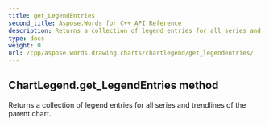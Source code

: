 ```yaml
---
title: get_LegendEntries
second_title: Aspose.Words for C++ API Reference
description: Returns a collection of legend entries for all series and trendlines of the parent chart. 
type: docs
weight: 0
url: /cpp/aspose.words.drawing.charts/chartlegend/get_legendentries/
---
```

## ChartLegend.get_LegendEntries method


Returns a collection of legend entries for all series and trendlines of the parent chart. 

